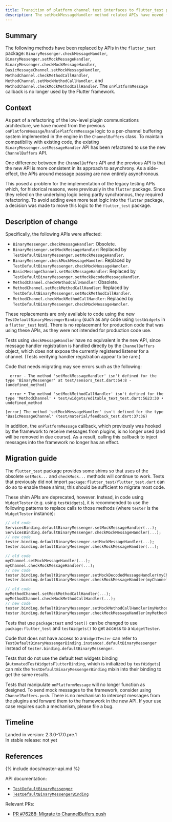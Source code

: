 ```yaml
---
title: Transition of platform channel test interfaces to flutter_test package
description: The setMockMessageHandler method related APIs have moved from package:flutter to package:flutter_test
---
```


## Summary

The following methods have been replaced by APIs in the `flutter_test` package: `BinaryMessenger.checkMessageHandler`, `BinaryMessenger.setMockMessageHandler`, `BinaryMessenger.checkMockMessageHandler`, `BasicMessageChannel.setMockMessageHandler`, `MethodChannel.checkMethodCallHandler`, `MethodChannel.setMockMethodCallHandler`, and `MethodChannel.checkMockMethodCallHandler`. The `onPlatformMessage` callback is no longer used by the Flutter framework.

## Context

As part of a refactoring of the low-level plugin communications architecture, we have moved from the previous `onPlatformMessage`/`handlePlatformMessage` logic to a per-channel buffering system implemented in the engine in the `ChannelBuffers` class. To maintain compatibility with existing code, the existing `BinaryMessenger.setMessageHandler` API has been refactored to use the new `ChannelBuffers` API.

One difference between the `ChannelBuffers` API and the previous API is that the new API is more consistent in its approach to asynchrony. As a side-effect, the APIs around message passing are now entirely asynchronous.

This posed a problem for the implementation of the legacy testing APIs which, for historical reasons, were previously in the `flutter` package. Since they relied on the underlying logic being partly synchronous, they required refactoring. To avoid adding even more test logic into the `flutter` package, a decision was made to move this logic to the `flutter_test` package.

## Description of change

Specifically, the following APIs were affected:

* `BinaryMessenger.checkMessageHandler`: Obsolete.
* `BinaryMessenger.setMockMessageHandler`: Replaced by `TestDefaultBinaryMessenger.setMockMessageHandler`.
* `BinaryMessenger.checkMockMessageHandler`: Replaced by `TestDefaultBinaryMessenger.checkMockMessageHandler`.
* `BasicMessageChannel.setMockMessageHandler`: Replaced by `TestDefaultBinaryMessenger.setMockDecodedMessageHandler`.
* `MethodChannel.checkMethodCallHandler`: Obsolete.
* `MethodChannel.setMockMethodCallHandler`: Replaced by `TestDefaultBinaryMessenger.setMockMethodCallHandler`.
* `MethodChannel.checkMockMethodCallHandler`: Replaced by `TestDefaultBinaryMessenger.checkMockMessageHandler`.

These replacements are only available to code using the new `TestDefaultBinaryMessengerBinding` (such as any code using `testWidgets` in a `flutter_test` test). There is no replacement for production code that was using these APIs, as they were not intended for production code use.

Tests using `checkMessageHandler` have no equivalent in the new API, since message handler registration is handled directly by the `ChannelBuffers` object, which does not expose the currently registered listener for a channel. (Tests verifying handler registration appear to be rare.)

Code that needs migrating may see errors such as the following:

```
  error - The method 'setMockMessageHandler' isn't defined for the type 'BinaryMessenger' at test/sensors_test.dart:64:8 - (undefined_method)

  error • The method 'setMockMethodCallHandler' isn't defined for the type 'MethodChannel' • test/widgets/editable_text_test.dart:5623:30 • undefined_method

[error] The method 'setMockMessageHandler' isn't defined for the type 'BasicMessageChannel' (test/material/feedback_test.dart:37:36)
```

In addition, the `onPlatformMessage` callback, which previously was hooked by the framework to receive messages from plugins, is no longer used (and will be removed in due course). As a result, calling this callback to inject messages into the framework no longer has an effect.

## Migration guide

The `flutter_test` package provides some shims so that uses of the obsolete `setMock...` and `checkMock...` methods will continue to work. Tests that previously did not import `package:flutter_test/flutter_test.dart` can do so to enable these shims; this should be sufficient to migrate most code.

These shim APIs are deprecated, however. Instead, in code using `WidgetTester` (e.g. using `testWidgets`), it is recommended to use the following patterns to replace calls to those methods (where `tester` is the `WidgetTester` instance):

<!-- skip -->
```dart
// old code
ServicesBinding.defaultBinaryMessenger.setMockMessageHandler(...);
ServicesBinding.defaultBinaryMessenger.checkMockMessageHandler(...);
// new code
tester.binding.defaultBinaryMessenger.setMockMessageHandler(...);
tester.binding.defaultBinaryMessenger.checkMockMessageHandler(...);
```

<!-- skip -->
```dart
// old code
myChannel.setMockMessageHandler(...);
myChannel.checkMockMessageHandler(...);
// new code
tester.binding.defaultBinaryMessenger.setMockDecodedMessageHandler(myChannel, ...);
tester.binding.defaultBinaryMessenger.checkMockMessageHandler(myChannel, ...);
```

<!-- skip -->
```dart
// old code
myMethodChannel.setMockMethodCallHandler(...);
myMethodChannel.checkMockMethodCallHandler(...);
// new code
tester.binding.defaultBinaryMessenger.setMockMethodCallHandler(myMethodChannel, ...);
tester.binding.defaultBinaryMessenger.checkMockMessageHandler(myMethodChannel, ...);
```

Tests that use `package:test` and `test()` can be changed to use `package:flutter_test` and `testWidgets()` to get access to a `WidgetTester`.

Code that does not have access to a `WidgetTester` can refer to `TestDefaultBinaryMessengerBinding.instance!.defaultBinaryMessenger` instead of `tester.binding.defaultBinaryMessenger`.

Tests that do not use the default test widgets binding (`AutomatedTestWidgetsFlutterBinding`, which is initialized by `testWidgets`) can mix the `TestDefaultBinaryMessengerBinding` mixin into their binding to get the same results.

Tests that manipulate `onPlatformMessage` will no longer function as designed. To send mock messages to the framework, consider using `ChannelBuffers.push`. There is no mechanism to intercept messages from the plugins and forward them to the framework in the new API. If your use case requires such a mechanism, please file a bug.

## Timeline

Landed in version: 2.3.0-17.0.pre.1<br>
In stable release: not yet

## References

{% include docs/master-api.md %}

API documentation:
* [`TestDefaultBinaryMessenger`][]
* [`TestDefaultBinaryMessengerBinding`][]

Relevant PRs:
* [PR #76288: Migrate to ChannelBuffers.push][]

<!-- Master channel link: -->
[`TestDefaultBinaryMessenger`]: https://master-api.flutter.dev/flutter/[link_to_relevant_page].html
[`TestDefaultBinaryMessengerBinding`]: https://master-api.flutter.dev/flutter/[link_to_relevant_page].html

[PR #76288: Migrate to ChannelBuffers.push]: {{site.github}}/flutter/flutter/pull/76288]
